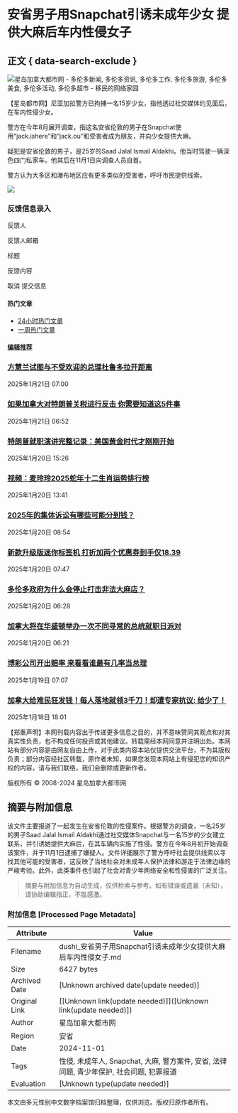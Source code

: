 # 安省男子用Snapchat引诱未成年少女 提供大麻后车内性侵女子

## 正文 { data-search-exclude }


![星岛加拿大都市网 - 多伦多新闻, 多伦多资讯, 多伦多工作, 多伦多旅游, 多伦多美食, 多伦多活动, 多伦多超市 - 移民的网络家园](https://dushi.singtao.ca/images/dushi_logo_140x48.png)

【星岛都市网】尼亚加拉警方已拘捕一名15岁少女，指他透过社交媒体约见面后，在车内性侵少女。

警方在今年8月展开调查，指这名安省伦敦的男子在Snapchat使用“jack.ishere”和“jack.ou”和受害者成为朋友，并向少女提供大麻。

疑犯是安省伦敦的男子，是25岁的Saad Jalal Ismail Aldakhi。他当时驾驶一辆深色四门私家车。他其后在11月1日向调查人员自首。

警方认为大多区和瀑布地区应有更多类似的受害者，呼吁市民提供线索。

![](https://media-proc.singtao.ca/photo.php?s=https://media.singtao.ca/wp-content/uploads/dushi_toronto/../master_sandbox/2024/11/螢幕擷取畫面-2024-11-03-103908-696x387.png&f=jpeg&w=696&q=75&v=1)

### 反馈信息录入

反馈人

反馈人邮箱

标题

反馈内容

取消 提交信息

#### 热门文章

-   [24小时热门文章](#)
-   [一周热门文章](#)

#### [编辑推荐](https://dushi.singtao.ca/toronto/category/%E6%96%B0%E9%97%BB/%E7%BC%96%E8%BE%91%E6%8E%A8%E8%8D%90/)

### [方慧兰试图与不受欢迎的总理杜鲁多拉开距离](https://dushi.singtao.ca/toronto/%e6%96%b0%e9%97%bb/%e5%8a%a0%e5%9b%bd%e8%a6%81%e9%97%bb/%e6%96%b9%e6%85%a7%e5%85%b0%e8%af%95%e5%9b%be%e4%b8%8e%e4%b8%8d%e5%8f%97%e6%ac%a2%e8%bf%8e%e7%9a%84%e6%80%bb%e7%90%86%e6%9d%9c%e9%b2%81%e5%a4%9a%e6%8b%89%e5%bc%80%e8%b7%9d%e7%a6%bb/ "方慧兰试图与不受欢迎的总理杜鲁多拉开距离")

2025年1月21日 07:00

### [如果加拿大对特朗普关税进行反击 你需要知道这5件事](https://dushi.singtao.ca/toronto/%e6%96%b0%e9%97%bb/%e5%8a%a0%e5%9b%bd%e8%a6%81%e9%97%bb/%e5%a6%82%e6%9e%9c%e5%8a%a0%e6%8b%bf%e5%a4%a7%e5%af%b9%e7%89%b9%e6%9c%97%e6%99%ae%e5%85%b3%e7%a8%8e%e8%bf%9b%e8%a1%8c%e5%8f%8d%e5%87%bb-%e4%bd%a0%e9%9c%80%e8%a6%81%e7%9f%a5%e9%81%93%e8%bf%995%e4%bb%b6/ "如果加拿大对特朗普关税进行反击 你需要知道这5件事")

2025年1月21日 06:52

### [特朗普就职演讲完整记录：美国黄金时代才刚刚开始](https://dushi.singtao.ca/toronto/featured/%e7%89%b9%e6%9c%97%e6%99%ae%e5%b0%b1%e8%81%8c%e6%bc%94%e8%ae%b2%e5%85%a8%e6%96%87%e8%ae%b0%e5%bd%95/ "特朗普就职演讲完整记录：美国黄金时代才刚刚开始")

2025年1月20日 15:26

### [视频：麦玲玲2025蛇年十二生肖运势排行榜](https://dushi.singtao.ca/toronto/%e9%80%9a%e8%83%9c/%e5%8d%81%e4%ba%8c%e7%94%9f%e8%82%96%e8%bf%90%e7%a8%8b/%e8%a7%86%e9%a2%91%ef%bc%9a%e9%ba%a6%e7%8e%b2%e7%8e%b22025%e8%9b%87%e5%b9%b4%e5%8d%81%e4%ba%8c%e7%94%9f%e8%82%96%e8%bf%90%e5%8a%bf%e6%8e%92%e8%a1%8c%e6%a6%9c/ "视频：麦玲玲2025蛇年十二生肖运势排行榜")

2025年1月20日 13:41

### [2025年的集体诉讼有哪些可能分到钱？](https://dushi.singtao.ca/toronto/%e6%96%b0%e9%97%bb/%e6%96%b0%e9%97%bb%e5%bf%ab%e9%80%92/2025%e5%b9%b4%e7%9a%84%e9%9b%86%e4%bd%93%e8%af%89%e8%ae%bc%e6%9c%89%e5%93%aa%e4%ba%9b%e5%8f%af%e8%83%bd%e5%88%86%e5%88%b0%e9%92%b1%ef%bc%9f/ "2025年的集体诉讼有哪些可能分到钱？")

2025年1月20日 08:54

### [新款升级版迷你标签机 打折加两个优惠券到手仅18.39](https://dushi.singtao.ca/toronto/%e7%89%b9%e4%bb%b7%e6%83%85%e6%8a%a5/%e6%96%b0%e6%ac%be%e5%8d%87%e7%ba%a7%e7%89%88%e8%bf%b7%e4%bd%a0%e6%a0%87%e7%ad%be%e6%9c%ba-%e6%89%93%e6%8a%98%e5%8a%a0%e4%b8%a4%e4%b8%aa%e4%bc%98%e6%83%a0%e5%88%b8%e5%88%b0%e6%89%8b%e4%bb%8518-39/ "新款升级版迷你标签机 打折加两个优惠券到手仅18.39")

2025年1月20日 07:47

### [多伦多政府为什么会停止打击非法大麻店？](https://dushi.singtao.ca/toronto/%e6%96%b0%e9%97%bb/%e5%8a%a0%e5%9b%bd%e8%a6%81%e9%97%bb/%e5%a4%9a%e4%bc%a6%e5%a4%9a%e6%94%bf%e5%ba%9c%e4%b8%ba%e4%bb%80%e4%b9%88%e4%bc%9a%e5%81%9c%e6%ad%a2%e6%89%93%e5%87%bb%e9%9d%9e%e6%b3%95%e5%a4%a7%e9%ba%bb%e5%ba%97%ef%bc%9f/ "多伦多政府为什么会停止打击非法大麻店？")

2025年1月20日 06:28

### [加拿大将在华盛顿举办一次不同寻常的总统就职日派对](https://dushi.singtao.ca/toronto/%e6%96%b0%e9%97%bb/%e5%8a%a0%e5%9b%bd%e8%a6%81%e9%97%bb/%e5%8a%a0%e6%8b%bf%e5%a4%a7%e5%b0%86%e5%9c%a8%e5%8d%8e%e7%9b%9b%e9%a1%bf%e4%b8%be%e5%8a%9e%e4%b8%80%e6%ac%a1%e4%b8%8d%e5%90%8c%e5%af%bb%e5%b8%b8%e7%9a%84%e6%80%bb%e7%bb%9f%e5%b0%b1%e8%81%8c%e6%97%a5/ "加拿大将在华盛顿举办一次不同寻常的总统就职日派对")

2025年1月20日 06:21

### [博彩公司开出赔率 来看看谁最有几率当总理](https://dushi.singtao.ca/toronto/%e6%96%b0%e9%97%bb/%e5%8a%a0%e5%9b%bd%e8%a6%81%e9%97%bb/%e5%8d%9a%e5%bd%a9%e5%85%ac%e5%8f%b8%e5%bc%80%e5%87%ba%e8%b5%94%e7%8e%87-%e6%9d%a5%e7%9c%8b%e7%9c%8b%e8%b0%81%e6%9c%80%e6%9c%89%e5%87%a0%e7%8e%87%e5%bd%93%e6%80%bb%e7%90%86/ "博彩公司开出赔率 来看看谁最有几率当总理")

2025年1月19日 07:07

### [加拿大给难民狂发钱！每人落地就领3千刀！却遭专家抗议: 给少了！](https://dushi.singtao.ca/toronto/featured/%e5%8a%a0%e6%8b%bf%e5%a4%a7%e7%bb%99%e9%9a%be%e6%b0%91%e7%8b%82%e5%8f%91%e9%92%b1%ef%bc%81%e6%af%8f%e4%ba%ba%e8%90%bd%e5%9c%b0%e5%b0%b1%e9%a2%863%e5%8d%83%e5%88%80%ef%bc%81%e5%8d%b4%e9%81%ad%e4%b8%93/ "加拿大给难民狂发钱！每人落地就领3千刀！却遭专家抗议: 给少了！")

2025年1月18日 18:01

【郑重声明】本网刊载内容出于传递更多信息之目的，并不意味赞同其观点和对其真实性负责，也不构成任何投资或其他建议。转载需经本网同意并注明出处。本网站有部分内容是由网友自由上传，对于此类内容本站仅提供交流平台，不为其版权负责；部分内容经社区转载，原作者未知，如果您发现本网站上有侵犯您的知识产权的内容，请与我们联络，我们会删除或更新作者。

版权所有 © 2008-2024 星岛加拿大都市网
<!-- tcd_original_link https://dushi.singtao.ca/toronto/%E6%96%B0%E9%97%BB/%E5%8D%B3%E6%97%B6%E6%96%B0%E9%97%BB/%E5%AE%89%E7%9C%81%E7%94%B7%E5%AD%90%E7%94%A8snapchat%E5%BC%95%E8%AF%B1%E6%9C%AA%E6%88%90%E5%B9%B4%E5%B0%91%E5%A5%B3-%E6%8F%90%E4%BE%9B%E5%A4%A7%E9%BA%BB%E5%90%8E%E8%BD%A6%E5%86%85%E6%80%A7%E4%BE%B5/ -->


## 摘要与附加信息

<!-- tcd_abstract -->
该文件主要报道了一起发生在安省伦敦的性侵案件。根据警方的调查，一名25岁的男子Saad Jalal Ismail Aldakhi通过社交媒体Snapchat与一名15岁的少女建立联系，并引诱她提供大麻后，在其车辆内实施了性侵。警方在今年8月初开始调查该案件，并于11月1日逮捕了嫌疑人。文件详细展示了警方呼吁社会提供线索以寻找其他可能的受害者，这反映了当地社会对未成年人保护法律和游走于法律边缘的严峻考验。此外，此类事件也引起了社会对青少年网络安全和性侵害的广泛关注。
<!-- tcd_abstract_end -->

> 摘要与附加信息为自动生成，仅供检索与参考。如有错误或遗漏（未知），请协助编辑指正，不胜感激。

### 附加信息 [Processed Page Metadata]

| Attribute       | Value                                  |
|-----------------|----------------------------------------|
| Filename        | dushi_安省男子用Snapchat引诱未成年少女提供大麻后车内性侵女子.md                             |
| Size            | 6427 bytes                           |
| Archived Date   | [Unknown archived date(update needed)]                             |
| Original Link   | [[Unknown link(update needed)]]([Unknown link(update needed)])                       |
| Author          | 星岛加拿大都市网                               |
| Region          | 安省                               |
| Date            | 2024-11-01                                 |
| Tags            | 性侵, 未成年人, Snapchat, 大麻, 警方案件, 安省, 法律问题, 青少年保护, 社会问题, 犯罪报道                                 |
| Evaluation            | [Unknown type(update needed)]                                 |
<!-- tcd_table_end -->

本文由多元性别中文数字档案馆归档整理，仅供浏览。版权归原作者所有。
